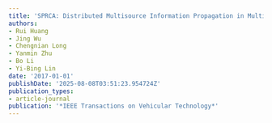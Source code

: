 ```yaml
---
title: 'SPRCA: Distributed Multisource Information Propagation in Multichannel VANETs'
authors:
- Rui Huang
- Jing Wu
- Chengnian Long
- Yanmin Zhu
- Bo Li
- Yi-Bing Lin
date: '2017-01-01'
publishDate: '2025-08-08T03:51:23.954724Z'
publication_types:
- article-journal
publication: '*IEEE Transactions on Vehicular Technology*'
---
```

